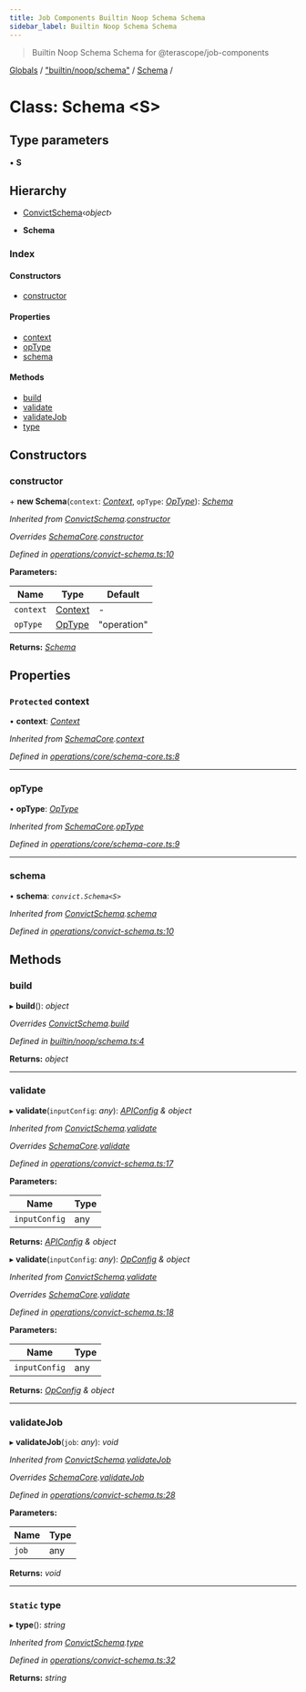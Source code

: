 ```yaml
---
title: Job Components Builtin Noop Schema Schema
sidebar_label: Builtin Noop Schema Schema
---
```


> Builtin Noop Schema Schema for @terascope/job-components

[Globals](../overview.md) / ["builtin/noop/schema"](../modules/_builtin_noop_schema_.md) / [Schema](_builtin_noop_schema_.schema.md) /

# Class: Schema <**S**>

## Type parameters

▪ **S**

## Hierarchy

  * [ConvictSchema](_operations_convict_schema_.convictschema.md)‹*object*›

  * **Schema**

### Index

#### Constructors

* [constructor](_builtin_noop_schema_.schema.md#constructor)

#### Properties

* [context](_builtin_noop_schema_.schema.md#protected-context)
* [opType](_builtin_noop_schema_.schema.md#optype)
* [schema](_builtin_noop_schema_.schema.md#schema)

#### Methods

* [build](_builtin_noop_schema_.schema.md#build)
* [validate](_builtin_noop_schema_.schema.md#validate)
* [validateJob](_builtin_noop_schema_.schema.md#validatejob)
* [type](_builtin_noop_schema_.schema.md#static-type)

## Constructors

###  constructor

\+ **new Schema**(`context`: *[Context](../interfaces/_interfaces_context_.context.md)*, `opType`: *[OpType](../modules/_operations_core_schema_core_.md#optype)*): *[Schema](_builtin_noop_schema_.schema.md)*

*Inherited from [ConvictSchema](_operations_convict_schema_.convictschema.md).[constructor](_operations_convict_schema_.convictschema.md#constructor)*

*Overrides [SchemaCore](_operations_core_schema_core_.schemacore.md).[constructor](_operations_core_schema_core_.schemacore.md#constructor)*

*Defined in [operations/convict-schema.ts:10](https://github.com/terascope/teraslice/tree/0c8b1cfadd6cd255811e506264906c5373f2ebea/packages/job-components/operations/convict-schema.ts#L10)*

**Parameters:**

Name | Type | Default |
------ | ------ | ------ |
`context` | [Context](../interfaces/_interfaces_context_.context.md) | - |
`opType` | [OpType](../modules/_operations_core_schema_core_.md#optype) | "operation" |

**Returns:** *[Schema](_builtin_noop_schema_.schema.md)*

## Properties

### `Protected` context

• **context**: *[Context](../interfaces/_interfaces_context_.context.md)*

*Inherited from [SchemaCore](_operations_core_schema_core_.schemacore.md).[context](_operations_core_schema_core_.schemacore.md#protected-context)*

*Defined in [operations/core/schema-core.ts:8](https://github.com/terascope/teraslice/tree/0c8b1cfadd6cd255811e506264906c5373f2ebea/packages/job-components/operations/core/schema-core.ts#L8)*

___

###  opType

• **opType**: *[OpType](../modules/_operations_core_schema_core_.md#optype)*

*Inherited from [SchemaCore](_operations_core_schema_core_.schemacore.md).[opType](_operations_core_schema_core_.schemacore.md#optype)*

*Defined in [operations/core/schema-core.ts:9](https://github.com/terascope/teraslice/tree/0c8b1cfadd6cd255811e506264906c5373f2ebea/packages/job-components/operations/core/schema-core.ts#L9)*

___

###  schema

• **schema**: *`convict.Schema<S>`*

*Inherited from [ConvictSchema](_operations_convict_schema_.convictschema.md).[schema](_operations_convict_schema_.convictschema.md#schema)*

*Defined in [operations/convict-schema.ts:10](https://github.com/terascope/teraslice/tree/0c8b1cfadd6cd255811e506264906c5373f2ebea/packages/job-components/operations/convict-schema.ts#L10)*

## Methods

###  build

▸ **build**(): *object*

*Overrides [ConvictSchema](_operations_convict_schema_.convictschema.md).[build](_operations_convict_schema_.convictschema.md#abstract-build)*

*Defined in [builtin/noop/schema.ts:4](https://github.com/terascope/teraslice/tree/0c8b1cfadd6cd255811e506264906c5373f2ebea/packages/job-components/builtin/noop/schema.ts#L4)*

**Returns:** *object*

___

###  validate

▸ **validate**(`inputConfig`: *any*): *[APIConfig](../interfaces/_interfaces_jobs_.apiconfig.md) & object*

*Inherited from [ConvictSchema](_operations_convict_schema_.convictschema.md).[validate](_operations_convict_schema_.convictschema.md#validate)*

*Overrides [SchemaCore](_operations_core_schema_core_.schemacore.md).[validate](_operations_core_schema_core_.schemacore.md#abstract-validate)*

*Defined in [operations/convict-schema.ts:17](https://github.com/terascope/teraslice/tree/0c8b1cfadd6cd255811e506264906c5373f2ebea/packages/job-components/operations/convict-schema.ts#L17)*

**Parameters:**

Name | Type |
------ | ------ |
`inputConfig` | any |

**Returns:** *[APIConfig](../interfaces/_interfaces_jobs_.apiconfig.md) & object*

▸ **validate**(`inputConfig`: *any*): *[OpConfig](../interfaces/_interfaces_jobs_.opconfig.md) & object*

*Inherited from [ConvictSchema](_operations_convict_schema_.convictschema.md).[validate](_operations_convict_schema_.convictschema.md#validate)*

*Overrides [SchemaCore](_operations_core_schema_core_.schemacore.md).[validate](_operations_core_schema_core_.schemacore.md#abstract-validate)*

*Defined in [operations/convict-schema.ts:18](https://github.com/terascope/teraslice/tree/0c8b1cfadd6cd255811e506264906c5373f2ebea/packages/job-components/operations/convict-schema.ts#L18)*

**Parameters:**

Name | Type |
------ | ------ |
`inputConfig` | any |

**Returns:** *[OpConfig](../interfaces/_interfaces_jobs_.opconfig.md) & object*

___

###  validateJob

▸ **validateJob**(`job`: *any*): *void*

*Inherited from [ConvictSchema](_operations_convict_schema_.convictschema.md).[validateJob](_operations_convict_schema_.convictschema.md#validatejob)*

*Overrides [SchemaCore](_operations_core_schema_core_.schemacore.md).[validateJob](_operations_core_schema_core_.schemacore.md#optional-abstract-validatejob)*

*Defined in [operations/convict-schema.ts:28](https://github.com/terascope/teraslice/tree/0c8b1cfadd6cd255811e506264906c5373f2ebea/packages/job-components/operations/convict-schema.ts#L28)*

**Parameters:**

Name | Type |
------ | ------ |
`job` | any |

**Returns:** *void*

___

### `Static` type

▸ **type**(): *string*

*Inherited from [ConvictSchema](_operations_convict_schema_.convictschema.md).[type](_operations_convict_schema_.convictschema.md#static-type)*

*Defined in [operations/convict-schema.ts:32](https://github.com/terascope/teraslice/tree/0c8b1cfadd6cd255811e506264906c5373f2ebea/packages/job-components/operations/convict-schema.ts#L32)*

**Returns:** *string*

